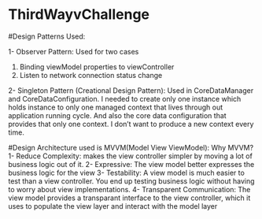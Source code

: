 # ThirdWayvChallenge

#Design Patterns Used: 

1- Observer Pattern: 
Used for two cases 
1. Binding viewModel properties to viewController
2. Listen to network connection status change

2- Singleton Pattern (Creational Design Pattern):
Used in CoreDataManager and CoreDataConfiguration.
I needed to create only one instance which holds instance to only one managed context that lives through out application running cycle.
And also the core data configuration that provides that only one context. I don’t want to produce a new context every time.


#Design Architecture used is MVVM(Model View ViewModel):
Why MVVM? 
1- Reduce Complexity: makes the view controller simpler by moving a lot of business logic out of it.
2- Expressive: The view model better expresses the business logic for the view
3- Testability: A view model is much easier to test than a view controller.
                You end up testing business logic without having to worry about view implementations.
4- Transparent Communication: The view model provides a transparant interface to the view controller,
                              which it uses to populate the view layer and interact with the model layer
